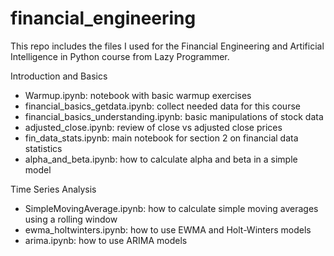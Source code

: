 # financial_engineering

This repo includes the files I used for the Financial Engineering and Artificial Intelligence in Python course from Lazy Programmer.

Introduction and Basics
 - Warmup.ipynb: notebook with basic warmup exercises
 - financial_basics_getdata.ipynb: collect needed data for this course
 - financial_basics_understanding.ipynb: basic manipulations of stock data
 - adjusted_close.ipynb: review of close vs adjusted close prices
 - fin_data_stats.ipynb: main notebook for section 2 on financial data statistics
 - alpha_and_beta.ipynb: how to calculate alpha and beta in a simple model
 
Time Series Analysis
 - SimpleMovingAverage.ipynb: how to calculate simple moving averages using a rolling window
 - ewma_holtwinters.ipynb: how to use EWMA and Holt-Winters models
 - arima.ipynb: how to use ARIMA models
 
